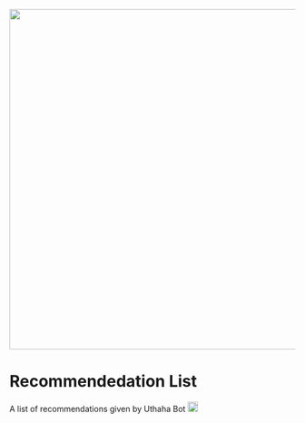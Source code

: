 <a href="https://telegra.ph/file/079d598494d7fbaefcc5d.png"> <img src="https://telegra.ph/file/079d598494d7fbaefcc5d.png" height="600" width="2000"></a> 

# Recommendedation List
A list of recommendations given by Uthaha Bot 
  <a href="https://img.shields.io/badge/Utaha%20Senpai%20Bot-Open%20in%20Telegram-red"> <img src="https://img.shields.io/badge/Utaha%20Bot-Open%20in%20Telegram-red" height="18"></a> 

